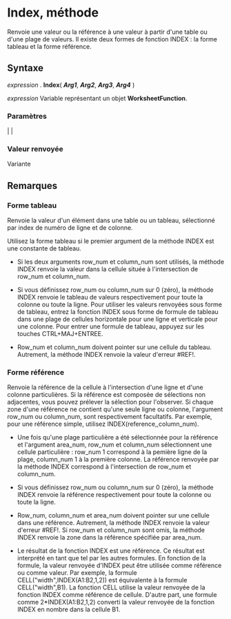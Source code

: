 
# Index, méthode

Renvoie une valeur ou la référence à une valeur à partir d'une table ou d'une plage de valeurs. Il existe deux formes de fonction INDEX : la forme tableau et la forme référence.
 


## Syntaxe

*expression* . **Index**( ***Arg1***, ***Arg2***, ***Arg3***, ***Arg4*** )
 

 
*expression* Variable représentant un objet **WorksheetFunction**.
 

 

### Paramètres


|
|

### Valeur renvoyée

Variante
 

 

## Remarques


### Forme tableau

Renvoie la valeur d'un élément dans une table ou un tableau, sélectionné par index de numéro de ligne et de colonne.
 

 
Utilisez la forme tableau si le premier argument de la méthode INDEX est une constante de tableau.
 

 

- Si les deux arguments row_num et column_num sont utilisés, la méthode INDEX renvoie la valeur dans la cellule située à l'intersection de row_num et column_num.
    
 
- Si vous définissez row_num ou column_num sur 0 (zéro), la méthode INDEX renvoie le tableau de valeurs respectivement pour toute la colonne ou toute la ligne. Pour utiliser les valeurs renvoyées sous forme de tableau, entrez la fonction INDEX sous forme de formule de tableau dans une plage de cellules horizontale pour une ligne et verticale pour une colonne. Pour entrer une formule de tableau, appuyez sur les touches CTRL+MAJ+ENTREE.
    
 
- Row_num et column_num doivent pointer sur une cellule du tableau. Autrement, la méthode INDEX renvoie la valeur d'erreur #REF!.
    
 

### Forme référence

Renvoie la référence de la cellule à l'intersection d'une ligne et d'une colonne particulières. Si la référence est composée de sélections non adjacentes, vous pouvez prélever la sélection pour l'observer. Si chaque zone d'une référence ne contient qu'une seule ligne ou colonne, l'argument row_num ou column_num, sont respectivement facultatifs. Par exemple, pour une référence simple, utilisez INDEX(reference,,column_num).
 

 

- Une fois qu'une plage particulière a été sélectionnée pour la référence et l'argument area_num, row_num et column_num sélectionnent une cellule particulière : row_num 1 correspond à la pemière ligne de la plage, column_num 1 à la première colonne. La référence renvoyée par la méthode INDEX correspond à l'intersection de row_num et column_num.
    
 
- Si vous définissez row_num ou column_num sur 0 (zéro), la méthode INDEX renvoie la référence respectivement pour toute la colonne ou toute la ligne.
    
 
- Row_num, column_num et area_num doivent pointer sur une cellule dans une référence. Autrement, la méthode INDEX renvoie la valeur d'erreur #REF!. Si row_num et column_num sont omis, la méthode INDEX renvoie la zone dans la référence spécifiée par area_num.
    
 
- Le résultat de la fonction INDEX est une référence. Ce résultat est interprété en tant que tel par les autres formules. En fonction de la formule, la valeur renvoyée d'INDEX peut être utilisée comme référence ou comme valeur. Par exemple, la formule CELL("width",INDEX(A1:B2,1,2)) est équivalente à la formule CELL("width",B1). La fonction CELL utilise la valeur renvoyée de la fonction INDEX comme référence de cellule. D'autre part, une formule comme 2*INDEX(A1:B2,1,2) converti la valeur renvoyée de la fonction INDEX en nombre dans la cellule B1.
    
 
